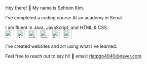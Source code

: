 Hey there! 👋
My name is Sehoon Kim.

I've completed a coding course
At an academy in Seoul.

I am fluent in Java, JavaScript, and HTML & CSS.<br>
<img src="https://img.shields.io/badge/JavaScript-282C34?logo=javascript&logoColor=F7DF1E" alt="JavaScript logo" title="Java" height="25" />
&nbsp;
<img src="https://img.shields.io/badge/JavaScript-282C34?logo=javascript&logoColor=F7DF1E" alt="JavaScript logo" title="JavaScript" height="25" />
&nbsp;
<img src="https://img.shields.io/badge/HTML5-282C34?logo=html5&logoColor=E34F26" alt="HTML5 logo" title="HTML5" height="25" />
&nbsp;
<img src="https://img.shields.io/badge/CSS3-282C34?logo=css3&logoColor=1572B6" alt="CSS3 logo" title="CSS3" height="25" />
&nbsp;
<img src="https://img.shields.io/badge/React Native-282C34?logo=react&logoColor=61DAFB" alt="React Native logo" title="React Native" height="25" />
&nbsp;
<img src="https://img.shields.io/badge/VS%20Code-282C34?logo=visual-studio-code&logoColor=007ACC" alt="Visual Studio Code logo" title="Visual Studio Code" height="25" />

I've created websites and art using what I've learned.

Feel free to reach out to say hi! 👋
email: rlatpgn4040@naver.com
